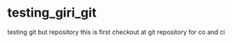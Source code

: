 # testing_giri_git
testing git but repository 
this is first checkout at git repository for co and ci
